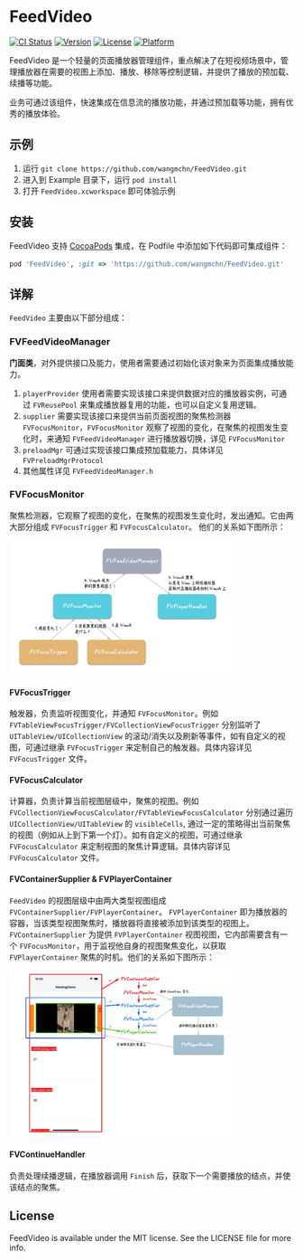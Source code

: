 # FeedVideo

[![CI Status](https://img.shields.io/travis/wangmchn@163.com/FeedVideo.svg?style=flat)](https://travis-ci.org/wangmchn@163.com/FeedVideo)
[![Version](https://img.shields.io/cocoapods/v/FeedVideo.svg?style=flat)](https://cocoapods.org/pods/FeedVideo)
[![License](https://img.shields.io/cocoapods/l/FeedVideo.svg?style=flat)](https://cocoapods.org/pods/FeedVideo)
[![Platform](https://img.shields.io/cocoapods/p/FeedVideo.svg?style=flat)](https://cocoapods.org/pods/FeedVideo)

FeedVideo 是一个轻量的页面播放器管理组件，重点解决了在短视频场景中，管理播放器在需要的视图上添加、播放、移除等控制逻辑，并提供了播放的预加载、续播等功能。

业务可通过该组件，快速集成在信息流的播放功能，并通过预加载等功能，拥有优秀的播放体验。

## 示例

1. 运行 `git clone https://github.com/wangmchn/FeedVideo.git`
2. 进入到 Example 目录下，运行 `pod install`
3. 打开 `FeedVideo.xcworkspace` 即可体验示例

## 安装

FeedVideo 支持 [CocoaPods](https://cocoapods.org) 集成，在 Podfile 中添加如下代码即可集成组件：

```ruby
pod 'FeedVideo', :git => 'https://github.com/wangmchn/FeedVideo.git'
```

## 详解
`FeedVideo` 主要由以下部分组成：
### FVFeedVideoManager
**门面类**，对外提供接口及能力，使用者需要通过初始化该对象来为页面集成播放能力。
1. `playerProvider` 使用者需要实现该接口来提供数据对应的播放器实例，可通过 `FVReusePool` 来集成播放器复用的功能，也可以自定义复用逻辑。
2. `supplier` 需要实现该接口来提供当前页面视图的聚焦检测器 `FVFocusMonitor`，`FVFocusMonitor` 观察了视图的变化，在聚焦的视图发生变化时，来通知 `FVFeedVideoManager` 进行播放器切换，详见 `FVFocusMonitor`
3. `preloadMgr` 可通过实现该接口集成预加载能力，具体详见 `FVPreloadMgrProtocol`
4. 其他属性详见 `FVFeedVideoManager.h`

### FVFocusMonitor
聚焦检测器，它观察了视图的变化，在聚焦的视图发生变化时，发出通知。它由两大部分组成 `FVFocusTrigger` 和 `FVFocusCalculator`。
他们的关系如下图所示：

<img src="https://github.com/wangmchn/Resource/blob/master/FVFocusMonitor.jpg" width="80%">

#### FVFocusTrigger
触发器，负责监听视图变化，并通知 `FVFocusMonitor`。例如 `FVTableViewFocusTrigger/FVCollectionViewFocusTrigger` 分别监听了 `UITableView/UICollectionView` 的滚动/消失以及刷新等事件，如有自定义的视图，可通过继承 `FVFocusTrigger` 来定制自己的触发器。具体内容详见 `FVFocusTrigger` 文件。
#### FVFocusCalculator
计算器，负责计算当前视图层级中，聚焦的视图。例如 `FVCollectionViewFocusCalculator/FVTableViewFocusCalculator` 分别通过遍历 `UICollectionView/UITableView` 的 `visibleCells`, 通过一定的策略得出当前聚焦的视图（例如从上到下第一个灯）。如有自定义的视图，可通过继承 `FVFocusCalculator` 来定制视图的聚焦计算逻辑。具体内容详见 `FVFocusCalculator` 文件。
#### FVContainerSupplier & FVPlayerContainer
`FeedVideo` 的视图层级中由两大类型视图组成 `FVContainerSupplier/FVPlayerContainer`。
`FVPlayerContainer`  即为播放器的容器，当该类型视图聚焦时，播放器将直接被添加到该类型的视图上。
`FVContainerSupplier` 为提供 `FVPlayerContainer` 视图视图，它内部需要含有一个 `FVFocusMonitor`，用于监视他自身的视图聚焦变化，以获取 `FVPlayerContainer` 聚焦的时机。他们的关系如下图所示：

<img src="https://github.com/wangmchn/Resource/blob/master/Supplier%26Container.jpg" width="80%">

#### FVContinueHandler
负责处理续播逻辑，在播放器调用 `Finish` 后，获取下一个需要播放的结点，并使该结点的聚焦。

## License

FeedVideo is available under the MIT license. See the LICENSE file for more info.
